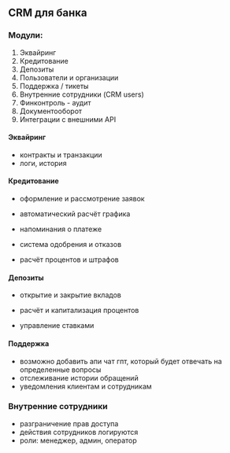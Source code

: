 ## CRM для банка
### Модули:

1. Эквайринг
2. Кредитование
3. Депозиты
4. Пользователи и организации
5. Поддержка / тикеты
6. Внутренние сотрудники (CRM users)
7. Финконтроль - аудит 
8. Документооборот
9. Интеграции с внешними API


#### Эквайринг

- контракты и транзакции
- логи, история

#### Кредитование

- оформление и рассмотрение заявок

- автоматический расчёт графика

- напоминания о платеже

- система одобрения и отказов

- расчёт процентов и штрафов

#### Депозиты

- открытие и закрытие вкладов

- расчёт и капитализация процентов

- управление ставками

#### Поддержка

- возможно добавить апи чат гпт, который будет отвечать на определенные вопросы
- отслеживание истории обращений
- уведомления клиентам и сотрудникам

### Внутренние сотрудники 

- разграничение прав доступа
- действия сотрудников логируются
- роли: менеджер, админ, оператор